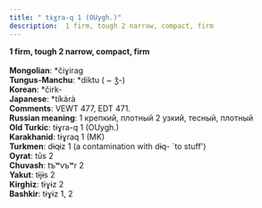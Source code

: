```yaml
---
title: " tɨɣra-q 1 (OUygh.)"
description:  1 firm, tough 2 narrow, compact, firm
---
```

<p data-pagefind-weight="0.5">
<strong> 1 firm, tough 2 narrow, compact, firm</strong><br><br>
<strong>Mongolian</strong>:  *čiɣirag<br>
<strong>Tungus-Manchu</strong>:  *diktu ( ~ ǯ-)<br>
<strong>Korean</strong>:  *čirk-<br>
<strong>Japanese</strong>:  *tíkàrà<br>
<strong>Comments</strong>:  VEWT 477, EDT 471.<br>
<strong>Russian meaning</strong>:  1 крепкий, плотный 2 узкий, тесный, плотный<br>
<strong>Old Turkic</strong>:  tɨɣra-q 1 (OUygh.)<br>
<strong>Karakhanid</strong>:  tɨɣraq 1 (MK)<br>
<strong>Turkmen</strong>:  dɨqɨz 1 (a contamination with dɨq- `to stuff')<br>
<strong>Oyrat</strong>:  tūs 2<br>
<strong>Chuvash</strong>:  tъʷvъʷr 2<br>
<strong>Yakut</strong>:  tɨjɨs 2<br>
<strong>Kirghiz</strong>:  tɨɣɨz 2<br>
<strong>Bashkir</strong>:  tɨɣɨz 1, 2<br>

</p>

